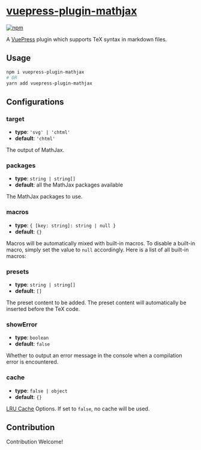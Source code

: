 # [vuepress-plugin-mathjax](https://vuepress.github.io/plugins/mathjax/)

[![npm](https://img.shields.io/npm/v/vuepress-plugin-mathjax.svg)](https://www.npmjs.com/package/vuepress-plugin-mathjax)

A [VuePress](https://vuepress.vuejs.org/) plugin which supports TeX syntax in markdown files.

## Usage

```bash
npm i vuepress-plugin-mathjax
# OR
yarn add vuepress-plugin-mathjax
```

## Configurations

### target

- **type**: `'svg' | 'chtml'`
- **default**: `'chtml'`

The output of MathJax.

### packages

- **type**: `string | string[]`
- **default**: all the MathJax packages available

The MathJax packages to use.

### macros

- **type**: `{ [key: string]: string | null }`
- **default**: `{}`

Macros will be automatically mixed with built-in macros. To disable a built-in macro, simply set the value to `null` accordingly. Here is a list of all built-in macros:

### presets

- **type**: `string | string[]`
- **default**: `[]`

The preset content to be added. The preset content will automatically be inserted before the TeX code.

### showError

- **type**: `boolean`
- **default**: `false`

Whether to output an error message in the console when a compilation error is encountered.

### cache

- **type**: `false | object`
- **default**: `{}`

[LRU Cache](https://github.com/isaacs/node-lru-cache) Options. If set to `false`, no cache will be used.

## Contribution

Contribution Welcome!
